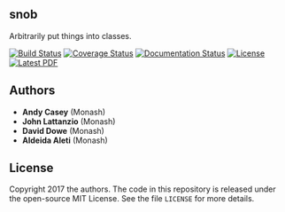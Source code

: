 ## snob 

Arbitrarily put things into classes.

[![Build Status](https://img.shields.io/travis/andycasey/snob/master.svg)](https://travis-ci.org/andycasey/snob)
[![Coverage Status](https://coveralls.io/repos/github/andycasey/snob/badge.svg?branch=master)](https://coveralls.io/github/andycasey/snob?branch=master)
[![Documentation Status](https://readthedocs.org/projects/snob/badge/?version=master)](http://snob.readthedocs.io/)
[![License](https://img.shields.io/badge/license-MIT-blue.svg)](https://github.com/andycasey/snob/blob/master/LICENSE)
[![Latest PDF](https://img.shields.io/badge/PDF-latest-orange.svg)](https://github.com/andycasey/snob/blob/master-pdf/articles/chemical-tagging/ms.pdf)


## Authors
- **Andy Casey** (Monash)
- **John Lattanzio** (Monash)
- **David Dowe** (Monash)
- **Aldeida Aleti** (Monash)


## License
Copyright 2017 the authors. The code in this repository is released under the open-source MIT License.
See the file `LICENSE` for more details.
